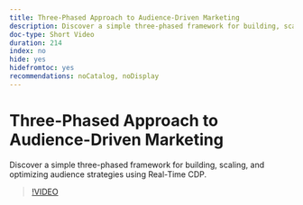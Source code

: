 ```yaml
---
title: Three-Phased Approach to Audience-Driven Marketing
description: Discover a simple three-phased framework for building, scaling, and optimizing audience strategies using Real-Time CDP.
doc-type: Short Video
duration: 214
index: no
hide: yes
hidefromtoc: yes
recommendations: noCatalog, noDisplay
---
```


# Three-Phased Approach to Audience-Driven Marketing

Discover a simple three-phased framework for building, scaling, and optimizing audience strategies using Real-Time CDP.

<!-- 72_S508_3442517_213_threephased-approach-to-audiencedriven-marketing -->
>[!VIDEO](https://video.tv.adobe.com/v/3458299/?learn=on&enablevpops=true)
